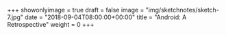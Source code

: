 +++
showonlyimage = true
draft = false
image = "img/sketchnotes/sketch-7.jpg"
date = "2018-09-04T08:00:00+00:00"
title = "Android: A Retrospective"
weight = 0
+++

